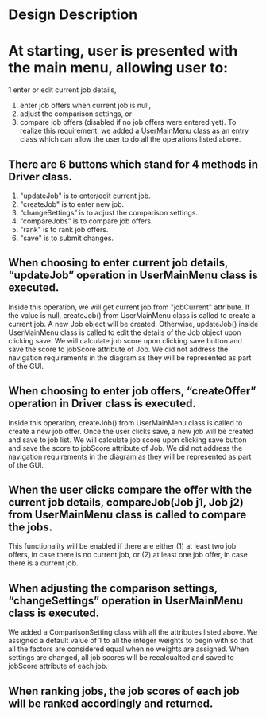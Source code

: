 # Design Description


# At starting, user is presented with the main menu, allowing user to:
  1 enter or edit current job details, 
  1. enter job offers when current job is null, 
  1. adjust the comparison settings, or 
  1. compare job offers (disabled if no job offers were entered yet).
  To realize this requirement, we added a UserMainMenu class as an entry class which can allow the user to do all the operations listed above.


## There are 6 buttons which stand for 4 methods in Driver class. 
  1. "updateJob" is to enter/edit current job.
  1. "createJob" is to enter new job. 
  1. “changeSettings” is to adjust the comparison settings. 
  1. “compareJobs” is to compare job offers.
  1. "rank" is to rank job offers.
  1. "save" is to submit changes.


## When choosing to enter current job details, “updateJob” operation in UserMainMenu class is executed. 
Inside this operation, we will get current job from "jobCurrent" attribute. 
If the value is null, createJob() from UserMainMenu class is called to create a current job. A new Job object will be created. 
Otherwise, updateJob() inside UserMainMenu class is called to edit the details of the Job object upon clicking save.
We will calculate job score upon clicking save button and save the score to jobScore attribute of Job.
We did not address the navigation requirements in the diagram as they will be represented as part of the GUI.


## When choosing to enter job offers, “createOffer” operation in Driver class is executed. 
Inside this operation, createJob() from UserMainMenu class is called to create a new job offer. 
Once the user clicks save, a new job will be created and save to job list.
We will calculate job score upon clicking save button and save the score to jobScore attribute of Job.
We did not address the navigation requirements in the diagram as they will be represented as part of the GUI.


## When the user clicks compare the offer with the current job details, compareJob(Job j1, Job j2) from UserMainMenu class is called to compare the jobs.
This functionality will be enabled if there are either (1) at least two job offers, in case there is no current job, or (2) at least one job offer, in case there is a current job.


## When adjusting the comparison settings, “changeSettings” operation in UserMainMenu class is executed. 
We added a ComparisonSetting class with all the attributes listed above. 
We assigned a default value of 1 to all the integer weights to begin with so that all the factors are considered equal when no weights are assigned.
When settings are changed, all job scores will be recalcualted and saved to jobScore attribute of each job.


## When ranking jobs, the job scores of each job will be ranked accordingly and returned.

